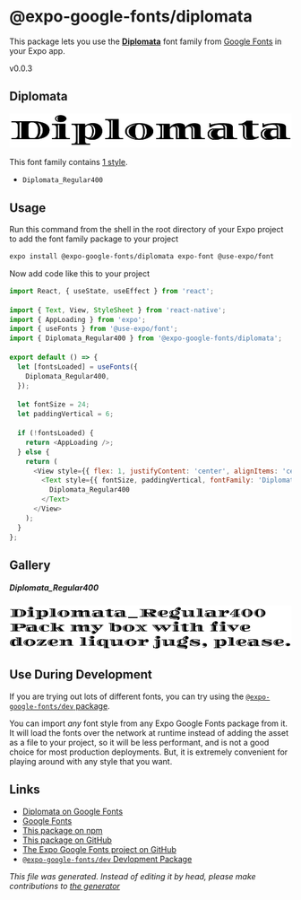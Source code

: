 # @expo-google-fonts/diplomata

This package lets you use the [**Diplomata**](https://fonts.google.com/specimen/Diplomata) font family from [Google Fonts](https://fonts.google.com/) in your Expo app.

v0.0.3

## Diplomata

![Diplomata](./font-family.png)

This font family contains [1 style](#gallery).

- `Diplomata_Regular400`

## Usage

Run this command from the shell in the root directory of your Expo project to add the font family package to your project
```sh
expo install @expo-google-fonts/diplomata expo-font @use-expo/font
```

Now add code like this to your project
```js
import React, { useState, useEffect } from 'react';

import { Text, View, StyleSheet } from 'react-native';
import { AppLoading } from 'expo';
import { useFonts } from '@use-expo/font';
import { Diplomata_Regular400 } from '@expo-google-fonts/diplomata';

export default () => {
  let [fontsLoaded] = useFonts({
    Diplomata_Regular400,
  });

  let fontSize = 24;
  let paddingVertical = 6;

  if (!fontsLoaded) {
    return <AppLoading />;
  } else {
    return (
      <View style={{ flex: 1, justifyContent: 'center', alignItems: 'center' }}>
        <Text style={{ fontSize, paddingVertical, fontFamily: 'Diplomata_Regular400' }}>
          Diplomata_Regular400
        </Text>
      </View>
    );
  }
};

```

## Gallery

##### Diplomata_Regular400
![Diplomata_Regular400](./ff25ccc70ef0385bf72a71864293132375bd427ee6e3f974f22a732523948936.ttf.png)


## Use During Development

If you are trying out lots of different fonts, you can try using the [`@expo-google-fonts/dev` package](https://www.npmjs.com/package/@expo-google-fonts/dev).

You can import *any* font style from any Expo Google Fonts package from it. It will load the fonts
over the network at runtime instead of adding the asset as a file to your project, so it will be 
less performant, and is not a good choice for most production deployments. But, it is extremely convenient
for playing around with any style that you want.

## Links

- [Diplomata on Google Fonts](https://fonts.google.com/specimen/Diplomata)
- [Google Fonts](https://fonts.google.com/)
- [This package on npm](https://www.npmjs.com/package/@expo-google-fonts/diplomata)
- [This package on GitHub](https://github.com/expo/google-fonts/tree/master/font-packages/diplomata)
- [The Expo Google Fonts project on GitHub](https://github.com/expo/google-fonts)
- [`@expo-google-fonts/dev` Devlopment Package](https://github.com/expo/google-fonts/tree/master/font-packages/dev)


*This file was generated. Instead of editing it by head, please make contributions to [the generator](https://github.com/expo/google-fonts/tree/master/packages/generator)*
